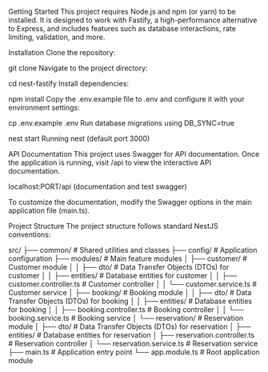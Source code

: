Getting Started
This project requires Node.js and npm (or yarn) to be installed. It is designed to work with Fastify, a high-performance alternative to Express, and includes features such as database interactions, rate limiting, validation, and more.

Installation
Clone the repository:

git clone <repository-url>
Navigate to the project directory:

cd nest-fastify
Install dependencies:

npm install
Copy the .env.example file to .env and configure it with your environment settings:

cp .env.example .env
Run database migrations using  DB_SYNC=true

nest start
Running nest (default port 3000)

API Documentation
This project uses Swagger for API documentation. Once the application is running, visit /api to view the interactive API documentation.

localhost:PORT/api (documentation and test swagger)

To customize the documentation, modify the Swagger options in the main application file (main.ts).

Project Structure
The project structure follows standard NestJS conventions:

src/
├── common/                # Shared utilities and classes
├── config/                # Application configuration
├── modules/               # Main feature modules
│   ├── customer/          # Customer module
│   │   ├── dto/           # Data Transfer Objects (DTOs) for customer
│   │   ├── entities/      # Database entities for customer
│   │   ├── customer.controller.ts  # Customer controller
│   │   └── customer.service.ts     # Customer service
│   ├── booking/           # Booking module
│   │   ├── dto/           # Data Transfer Objects (DTOs) for booking
│   │   ├── entities/      # Database entities for booking
│   │   ├── booking.controller.ts   # Booking controller
│   │   └── booking.service.ts      # Booking service
│   └── reservation/       # Reservation module
│       ├── dto/           # Data Transfer Objects (DTOs) for reservation
│       ├── entities/      # Database entities for reservation
│       ├── reservation.controller.ts # Reservation controller
│       └── reservation.service.ts    # Reservation service
├── main.ts                # Application entry point
└── app.module.ts          # Root application module
